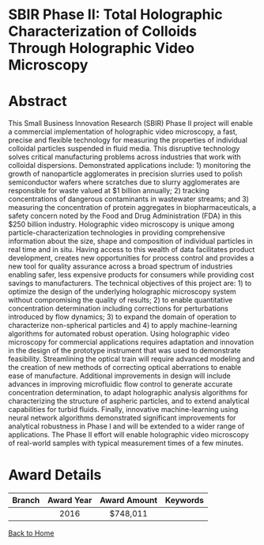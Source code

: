 
SBIR Phase II: Total Holographic Characterization of Colloids Through Holographic Video Microscopy
==================================================================================================

# Abstract


This Small Business Innovation Research (SBIR) Phase II project will enable a commercial implementation of holographic video microscopy, a fast, precise and flexible technology for measuring the properties of individual colloidal particles suspended in fluid media. This disruptive technology solves critical manufacturing problems across industries that work with colloidal dispersions. Demonstrated applications include: 1) monitoring the growth of nanoparticle agglomerates in precision slurries used to polish semiconductor wafers where scratches due to slurry agglomerates are responsible for waste valued at $1 billion annually; 2) tracking concentrations of dangerous contaminants in wastewater streams; and 3) measuring the concentration of protein aggregates in biopharmaceuticals, a safety concern noted by the Food and Drug Administration (FDA) in this $250 billion industry. Holographic video microscopy is unique among particle-characterization technologies in providing comprehensive information about the size, shape and composition of individual particles in real time and in situ. Having access to this wealth of data facilitates product development, creates new opportunities for process control and provides a new tool for quality assurance across a broad spectrum of industries enabling safer, less expensive products for consumers while providing cost savings to manufacturers. The technical objectives of this project are: 1) to optimize the design of the underlying holographic microscopy system without compromising the quality of results; 2) to enable quantitative concentration determination including corrections for perturbations introduced by flow dynamics; 3) to expand the domain of operation to characterize non-spherical particles and 4) to apply machine-learning algorithms for automated robust operation. Using holographic video microscopy for commercial applications requires adaptation and innovation in the design of the prototype instrument that was used to demonstrate feasibility. Streamlining the optical train will require advanced modeling and the creation of new methods of correcting optical aberrations to enable ease of manufacture. Additional improvements in design will include advances in improving microfluidic flow control to generate accurate concentration determination, to adapt holographic analysis algorithms for characterizing the structure of aspheric particles, and to extend analytical capabilities for turbid fluids. Finally, innovative machine-learning using neural network algorithms demonstrated significant improvements for analytical robustness in Phase I and will be extended to a wider range of applications. The Phase II effort will enable holographic video microscopy of real-world samples with typical measurement times of a few minutes.  

# Award Details

|Branch|Award Year|Award Amount|Keywords|
| :---: | :---: | :---: | :---: |
||2016|$748,011||
  
  


[Back to Home](https://github.com/chrischow/dod_sbir_awards/Reports/JT/#261)